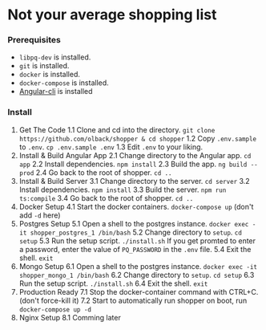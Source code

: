 # Not your average shopping list

### Prerequisites
* `libpq-dev` is installed.
* `git` is installed.
* `docker` is installed.
* `docker-compose` is installed.
* [Angular-cli](https://cli.angular.io/) is installed

### Install

1. Get The Code
  1.1 Clone and cd into the directory. `git clone https://github.com/olback/shopper & cd shopper`
  1.2 Copy `.env.sample` to `.env`. `cp .env.sample .env`
  1.3 Edit `.env` to your liking.
2. Install & Build Angular App
  2.1 Change directory to the Angular app. `cd app`
  2.2 Install dependencies. `npm install`
  2.3 Build the app. `ng build --prod`
  2.4 Go back to the root of shopper. `cd ..`
3. Install & Build Server
  3.1 Change directory to the server. `cd server`
  3.2 Install dependencies. `npm install`
  3.3 Build the server. `npm run ts:compile`
  3.4 Go back to the root of shopper. `cd ..`
4. Docker Setup
  4.1 Start the docker containers. `docker-compose up` (don't add `-d` here)
5. Postgres Setup
  5.1 Open a shell to the postgres instance. `docker exec -it shopper_postgres_1 /bin/bash`
  5.2 Change directory to `setup`. `cd setup`
  5.3 Run the setup script. `./install.sh` If you get promted to enter a password, enter the value of `PQ_PASSWORD` in the `.env` file.
  5.4 Exit the shell. `exit`
6. Mongo Setup
  6.1 Open a shell to the postgres instance. `docker exec -it shopper_mongo_1 /bin/bash`
  6.2 Change directory to `setup`. `cd setup`
  6.3 Run the setup script. `./install.sh`
  6.4 Exit the shell. `exit`
7. Production Ready
  7.1 Stop the docker-container command with CTRL+C. (don't force-kill it)
  7.2 Start to automatically run shopper on boot, run `docker-compose up -d`
8. Nginx Setup
  8.1 Comming later

